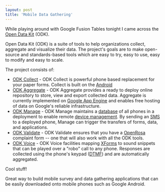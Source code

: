 ```yaml
---
layout: post
title: 'Mobile Data Gathering'
---
```

While playing around with Google Fusion Tables tonight I came across the <a href="http://code.google.com/p/open-data-kit/">Open Data Kit</a> (ODK).<p></p>
Open Data Kit (ODK) is a suite of tools to help organizations collect, aggregate and visualize their data. The project's goals are to make open-source and standards-based tools which are easy to try, easy to use, easy to modify and easy to scale.<p></p>
The project consists of:
<ul class="mainlist">
	<li><a href="http://code.google.com/p/open-data-kit/wiki/ODKCollect">ODK Collect</a> - ODK Collect is powerful phone based replacement for your paper forms. Collect is built on the <a rel="nofollow" href="http://www.android.com/">Android</a></li>
	<li><a href="http://code.google.com/p/open-data-kit/wiki/ODKAggregate">ODK Aggregate</a> - ODK Aggregate provides a ready to deploy online repository to store, view and export collected data. Aggregate is currently implemented on <a rel="nofollow" href="http://code.google.com/appengine/docs/whatisgoogleappengine.html">Google App Engine</a> and enables free hosting of data on Google's reliable infrastructure.</li>
	<li><a href="http://code.google.com/p/open-data-kit/wiki/ODKManage">ODK Manage</a> - ODK Manage maintains a <a class="zem_slink" title="Database" rel="wikipedia" href="http://en.wikipedia.org/wiki/Database">database</a> of all phones in a deployment to enable remote <a class="zem_slink" title="Device Management" rel="wikipedia" href="http://en.wikipedia.org/wiki/Device_Management">device management</a>. By sending an <a class="zem_slink" title="SMS" rel="wikipedia" href="http://en.wikipedia.org/wiki/SMS">SMS</a> to a deployed phone, Manage can trigger the transfers of forms, data, and applications.</li>
	<li><a href="http://code.google.com/p/open-data-kit/wiki/ODKValidate">ODK Validate</a> - ODK Validate ensures that you have a <a rel="nofollow" href="http://code.javarosa.org/">OpenRosa</a> complaint form -- one that will also work with all the ODK tools.</li>
	<li><a href="http://code.google.com/p/open-data-kit/wiki/ODKVoice">ODK Voice</a> - ODK Voice facilities mapping <a class="zem_slink" title="XForms" rel="wikipedia" href="http://en.wikipedia.org/wiki/XForms">XForms</a> to sound snippets that can be played over a "robo" call to any phone. Responses are collected using the phone's keypad (<a class="zem_slink" title="Dual-tone multi-frequency" rel="wikipedia" href="http://en.wikipedia.org/wiki/Dual-tone_multi-frequency">DTMF</a>) and are automatically aggregated.</li>
</ul>
Cool stuff!<p></p>
Great way to build mobile survey and data gathering applications that can be easily downloaded onto mobile phones such as Google Android.
